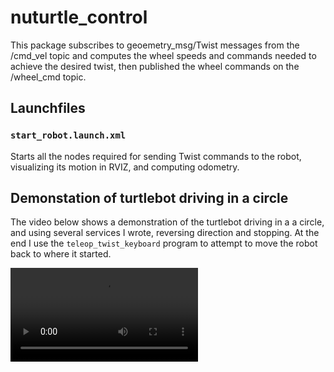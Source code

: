 # nuturtle_control
This package subscribes to geoemetry_msg/Twist messages from
the /cmd_vel topic and computes the wheel speeds and commands needed
to achieve the desired twist, then published the wheel commands
on the /wheel_cmd topic.

## Launchfiles

### `start_robot.launch.xml`
Starts all the nodes required for sending Twist commands to
the robot, visualizing its motion in RVIZ, and computing odometry.

## Demonstation of turtlebot driving in a circle
The video below shows a demonstration of the turtlebot driving in a a circle, and
using several services I wrote, reversing direction and stopping. At the end I use 
the `teleop_twist_keyboard` program to attempt to move the robot back to where it
started.

<video src=https://user-images.githubusercontent.com/45540813/217746813-e4856ca9-38ba-4b2a-a826-e1defa4409de.mp4/>
